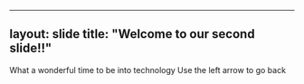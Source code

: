 ---
layout: slide
title: "Welcome to our second slide!!"
--
What a wonderful time to be into technology
Use the left arrow to go back
